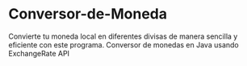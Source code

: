 # Conversor-de-Moneda
Convierte tu moneda local en diferentes divisas de manera sencilla y eficiente con este programa. Conversor de monedas en Java usando ExchangeRate API

